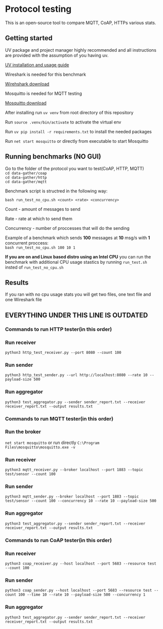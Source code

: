 # Protocol testing

This is an open-source tool to compare MQTT, CoAP, HTTPs various stats. 

## Getting started

UV package and project manager highly recommended and all instructions are provided with the assumption of you having uv.

[UV installation and usage guide](https://docs.astral.sh/uv/getting-started/)

Wireshark is needed for this benchmark

[Wirehshark download](https://www.wireshark.org/download.html)

Mosquitto is needed for MQTT testing

[Mosquitto download](https://mosquitto.org/download/)

After installing run `uv venv` from root directory of this repository

Run `source .venv/bin/activate` to activate the virtual env

Run `uv pip install -r requirements.txt` to install the needed packages

Run `net start mosquitto` or directly from executable to start Mosquitto

## Running benchmarks (NO GUI)

Go to the folder of the protocol you want to test(CoAP, HTTP, MQTT)<br>`cd data-gather/coap` <br>`cd data-gather/http`<br>`cd data-gather/mqtt`

Benchmark script is structred in the following way:

`bash run_test_no_cpu.sh <count> <rate> <concurrency>`

Count - amount of messages to send

Rate - rate at which to send them

Concurrency - number of proccesses that will do the sending

Example of a benchmark which sends **100** messages at **10** msg/s with **1** concurrent proccess:<br>`bash run_test_no_cpu.sh 100 10 1`

**If you are on and Linux based distro using an Intel CPU** you can run the benchmark with additional CPU usage stastics by running `run_test.sh` insted of `run_test_no_cpu.sh`

## Results

If you ran with no cpu usage stats you will get two files, one text file and one Wireshark file
## EVERYTHING UNDER THIS LINE IS OUTDATED

### Commands to run HTTP tester(in this order)

### Run receiver
`python3 http_test_receiver.py --port 8080 --count 100`

### Run sender
`python3 http_test_sender.py --url http://localhost:8080 --rate 10 --payload-size 500`



### Run aggregator
`python3 test_aggregator.py --sender sender_report.txt --receiver receiver_report.txt --output results.txt`


### Commands to run MQTT tester(in this order)

### Run the broker
`net start mosquitto`
or run directly
`C:\Program Files\mosquitto\mosquitto.exe -v`

### Run receiver
`python3 mqtt_receiver.py --broker localhost --port 1883 --topic test/sensor --count 100`

### Run sender
`python3 mqtt_sender.py --broker localhost --port 1883 --topic test/sensor --count 100 --concurrency 10 --rate 10 --payload-size 500`

### Run aggregator
`python3 test_aggregator.py --sender sender_report.txt --receiver receiver_report.txt --output results.txt`


### Commands to run CoAP tester(in this order)

### Run receiver
`python3 coap_receiver.py --host localhost --port 5683 --resource test --count 100`

### Run sender
`python3 coap_sender.py --host localhost --port 5683 --resource test --count 100 --time 10 --rate 10 --payload-size 500 --concurrency 1`

### Run aggregator
`python3 test_aggregator.py --sender sender_report.txt --receiver receiver_report.txt --output results.txt`